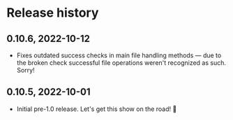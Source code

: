 # Release history


## 0.10.6, 2022-10-12

- Fixes outdated success checks in main file handling methods — due to the
  broken check successful file operations weren't recognized as such. Sorry!


## 0.10.5, 2022-10-01

- Initial pre-1.0 release. Let's get this show on the road! 🚀
